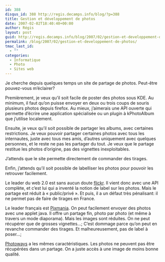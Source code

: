 ```yaml
---
id: 388
disqus_id: 388 http://regis.decamps.info/blog/?p=388
title: Gestion et développement de photos
date: 2007-02-02T18:40:40+00:00
author: Régis
layout: post
guid: http://regis.decamps.info/blog/2007/02/gestion-et-developpement-de-photos/
permalink: /blog/2007/02/gestion-et-developpement-de-photos/
tmac_last_id:
  - ""
categories:
  - Informatique
  - Photo
  - Sites web
---
```

Je cherche depuis quelques temps un site de partage de photos. Peut-être pouvez-vous m’éclairer?

Premièrement, je veux qu’il soit facile de poster des photos sous KDE. Au minimum, il faut qu’on puisse envoyer en deux ou trois coups de souris plusieurs photos depuis firefox. Au mieux, j’aimerais une API ouverte qui permette d’écrire une application spécialisée ou un plugin à kPhotoAlbum que j’utilise localement.

Ensuite, je veux qu’il soit possible de partager les albums, avec certaines restrictions. Je veux pouvoir partager certaines photos avec tous les internautes, juste avec tous mes amis, d’autres uniquement avec quelques personnes, et le reste ne pas les partager du tout. Je veux que le partage restitue les photos d’origine, pas des vignettes inexploitables.

J’attends que le site permette directement de commander des tirages.

Enfin, j’attends qu’il soit possible de labelliser les photos pour pouvoir les retrouver facilement.

Le leader du web 2.0 est sans aucun doute [flickr](http://flickr.com). Il vient donc avec une API complète, et c’est lui qui a inventé la notion de label sur les photos. Mais le partage est réduit à « public/privé ». Et puis, il a un défaut très pénalisant: il ne permet pas de faire de tirages en France.

Le leader français est [Pixmania](http://www.mypix.com/). On peut facilement envoyer des photos avec une applet java. Il offre un partage fin, photo par photo (et même à travers un mode diaporama). Mais les images sont réduites. On ne peut récupérer que de grosses vignettes…; C’est dommage parce qu’on peut en revanche commander des tirages. Et malheureusement, pas de label à poser…;

[Photoways](http://www.photoways.com/) a les mêmes caractéristiques. Les photos ne peuvent pas être récupérées dans un partage. On a juste accès à une image de moins bonne qualité.
